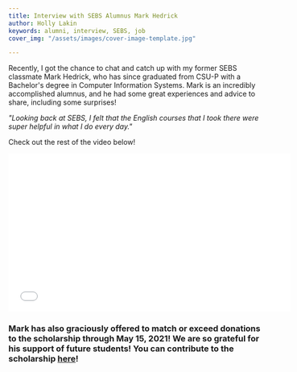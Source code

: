 ```yaml
---
title: Interview with SEBS Alumnus Mark Hedrick
author: Holly Lakin
keywords: alumni, interview, SEBS, job
cover_img: "/assets/images/cover-image-template.jpg"

---
```

Recently, I got the chance to chat and catch up with my former SEBS classmate Mark Hedrick, who has since graduated from CSU-P with a Bachelor's degree in Computer Information Systems. Mark is an incredibly accomplished alumnus, and he had some great experiences and advice to share, including some surprises!

_"Looking back at SEBS, I felt that the English courses that I took there were super helpful in what I do every day."_

Check out the rest of the video below!

<iframe width="560" height="315" src="[https://www.youtube.com/embed/s1iy2nHswgY](https://www.youtube.com/embed/s1iy2nHswgY "https://www.youtube.com/embed/s1iy2nHswgY")" title="YouTube video player" frameborder="0" allow="accelerometer; autoplay; clipboard-write; encrypted-media; gyroscope; picture-in-picture" allowfullscreen=""></iframe>

### Mark has also graciously offered to **match or exceed donations to the scholarship** through May 15, 2021! We are so grateful for his support of future students! You can contribute to the scholarship [here](https://sebsscholarship.org/#section-donate "Donate")!